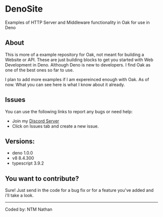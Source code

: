 <h1>DenoSite</h1>
<p>Examples of HTTP Server and Middleware functionality in Oak for use in Deno</p>

## About
This is more of a example repository for Oak, not meant for building a Website or API. These are just building blocks to get you started with Web Development in Deno. Although Deno is new to developers. I find Oak as one of the best ones so far to use.

I plan to add more examples if I am expereinced enough with Oak. As of now. What you can see here is what I know about it already.

## Issues
You can use the following links to report any bugs or need help:
- Join my [Discord Server](https://discord.com/invite/G2rb53z)
- Click on Issues tab and create a new issue.

## Versions:
- deno 1.0.0
- v8 8.4.300
- typescript 3.9.2

## You want to contribute?
Sure! Just send in the code for a bug fix or for a feature you've added and i'll take a look.

<hr>
Coded by: NTM Nathan
